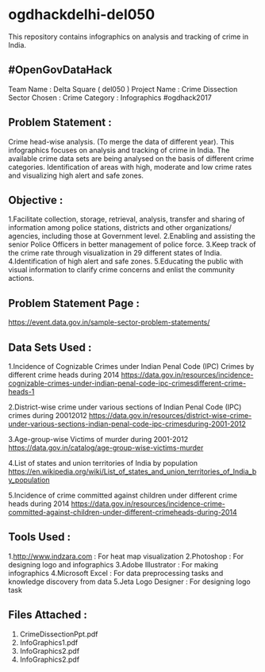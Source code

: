# ogdhackdelhi-del050
This repository contains infographics on analysis and tracking of crime in India.

#OpenGovDataHack   
--------------------------- 
Team Name : Delta Square ( del050 ) 
Project Name : Crime Dissection 
Sector Chosen : Crime 
Category : Infographics #ogdhack2017   

Problem Statement :   
----------------------------   
Crime head-wise analysis. (To merge the data of different year). This infographics focuses on analysis and tracking of crime in India. The available crime data sets are being analysed on the basis of different crime categories. Identification of areas with high, moderate and low crime rates and visualizing high alert and safe zones. 

Objective : 
--------------- 
1.Facilitate collection, storage, retrieval, analysis, transfer and sharing of information among police stations, districts and other organizations/ agencies, including those at Government level. 2.Enabling and assisting the senior Police Officers in better management of police force. 3.Keep track of the crime rate through visualization in 29 different states of India. 4.Identification of high alert and safe zones. 5.Educating the public with visual information to clarify crime concerns and enlist the community actions. 

Problem Statement Page : 
----------------------------------- 
https://event.data.gov.in/sample-sector-problem-statements/ 

Data Sets Used : 
---------------------- 
 
1.Incidence of Cognizable Crimes under Indian Penal Code (IPC) Crimes by different crime heads during 2014
https://data.gov.in/resources/incidence-cognizable-crimes-under-indian-penal-code-ipc-crimesdifferent-crime-heads-1 

2.District-wise crime under various sections of Indian Penal Code (IPC) crimes during 20012012
https://data.gov.in/resources/district-wise-crime-under-various-sections-indian-penal-code-ipc-crimesduring-2001-2012 

3.Age-group-wise Victims of murder during 2001-2012 
https://data.gov.in/catalog/age-group-wise-victims-murder 

4.List of states and union territories of India by population https://en.wikipedia.org/wiki/List_of_states_and_union_territories_of_India_by_population 

5.Incidence of crime committed against children under different crime heads during 2014
https://data.gov.in/resources/incidence-crime-committed-against-children-under-different-crimeheads-during-2014 


Tools Used : 
---------------- 
1.http://www.indzara.com : For heat map visualization 
2.Photoshop : For designing logo and infographics 
3.Adobe Illustrator : For making infographics 
4.Microsoft Excel : For data preprocessing tasks and knowledge discovery from data 
5.Jeta Logo Designer : For designing logo task 

Files Attached : 
--------------------- 
1. CrimeDissectionPpt.pdf 
2. InfoGraphics1.pdf 
3. InfoGraphics2.pdf 
4. InfoGraphics2.pdf 
